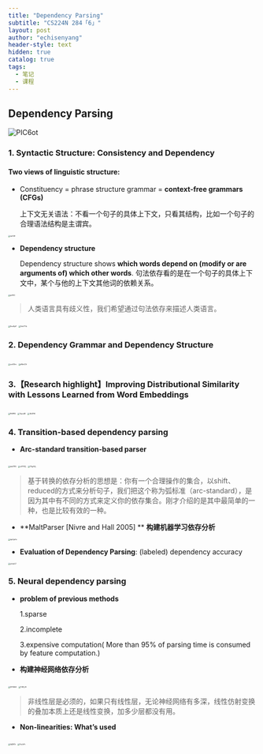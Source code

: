 ```yaml
---
title: "Dependency Parsing"
subtitle: "CS224N 284「6」"
layout: post
author: "echisenyang"
header-style: text
hidden: true
catalog: true
tags:
  - 笔记
  - 课程
---
```


## Dependency Parsing

![PIC6ot](https://gitee.com/echisenyang/GiteeForUpicUse/raw/master/uPic/PIC6ot.jpg)

### 1. Syntactic Structure: Consistency and Dependency

#### Two views of linguistic structure: 

- Constituency = phrase structure grammar = **context-free grammars (CFGs)**

  上下文无关语法：不看一个句子的具体上下文，只看其结构，比如一个句子的合理语法结构是主谓宾。

<img src="https://gitee.com/echisenyang/GiteeForUpicUse/raw/master/uPic/rarXiH.png" alt="rarXiH" style="zoom:25%;" />

- **Dependency structure**

  Dependency structure shows **which words depend on (modify or are arguments of) which other words**. 句法依存看的是在一个句子的具体上下文中，某个与他的上下文其他词的依赖关系。

<img src="https://gitee.com/echisenyang/GiteeForUpicUse/raw/master/uPic/prIlSC.png" alt="prIlSC" style="zoom:25%;" />

> 人类语言具有歧义性，我们希望通过句法依存来描述人类语言。

<img src="https://gitee.com/echisenyang/GiteeForUpicUse/raw/master/uPic/Eno8pP.png" alt="Eno8pP" style="zoom:25%;" />

<img src="https://gitee.com/echisenyang/GiteeForUpicUse/raw/master/uPic/Vnh7Yb.png" alt="Vnh7Yb" style="zoom:25%;" />

### 2. Dependency Grammar and Dependency Structure

<img src="https://gitee.com/echisenyang/GiteeForUpicUse/raw/master/uPic/uct0Em.png" alt="uct0Em" style="zoom:25%;" />

<img src="https://gitee.com/echisenyang/GiteeForUpicUse/raw/master/uPic/eNm23r.png" alt="eNm23r" style="zoom:25%;" />

### 3.【Research highlight】Improving Distributional Similarity with Lessons Learned from Word Embeddings

<img src="https://gitee.com/echisenyang/GiteeForUpicUse/raw/master/uPic/PtRP0l.png" alt="PtRP0l" style="zoom:25%;" />

<img src="https://gitee.com/echisenyang/GiteeForUpicUse/raw/master/uPic/Tqcx4K.jpg" alt="Tqcx4K" style="zoom:25%;" />

<img src="https://gitee.com/echisenyang/GiteeForUpicUse/raw/master/uPic/9kSFHl.png" alt="9kSFHl" style="zoom:25%;" />

### 4. Transition-based dependency parsing

- **Arc-standard transition-based parser**

<img src="https://gitee.com/echisenyang/GiteeForUpicUse/raw/master/uPic/dml7E5.png" alt="dml7E5" style="zoom:25%;" />

<img src="https://gitee.com/echisenyang/GiteeForUpicUse/raw/master/uPic/cVFSZj.png" alt="cVFSZj" style="zoom:25%;" />

<img src="https://gitee.com/echisenyang/GiteeForUpicUse/raw/master/uPic/7UgA2j.png" alt="7UgA2j" style="zoom:25%;" />

> 基于转换的依存分析的思想是：你有一个合理操作的集合，以shift、reduced的方式来分析句子，我们把这个称为弧标准（arc-standard），是因为其中有不同的方式来定义你的依存集合。刚才介绍的是其中最简单的一种，也是比较有效的一种。

- **MaltParser [Nivre and Hall 2005] ** **构建机器学习依存分析**

<img src="https://gitee.com/echisenyang/GiteeForUpicUse/raw/master/uPic/dpGpHv.jpg" alt="dpGpHv" style="zoom:25%;" />

- **Evaluation of Dependency Parsing**: (labeled) dependency accuracy

<img src="https://gitee.com/echisenyang/GiteeForUpicUse/raw/master/uPic/ynspLZ.png" alt="ynspLZ" style="zoom:25%;" />

### 5. Neural dependency parsing

- **problem of previous methods**

  1.sparse

  2.incomplete

  3.expensive computation( More than 95% of parsing time is consumed by feature computation.)

- **构建神经网络依存分析**

<img src="https://gitee.com/echisenyang/GiteeForUpicUse/raw/master/uPic/DFSDtK.png" alt="DFSDtK" style="zoom:25%;" />

<img src="https://gitee.com/echisenyang/GiteeForUpicUse/raw/master/uPic/T4Py10.jpg" alt="T4Py10" style="zoom:25%;" />

> 非线性层是必须的，如果只有线性层，无论神经网络有多深，线性仿射变换的叠加本质上还是线性变换，加多少层都没有用。

- **Non-linearities: What’s used**

<img src="https://gitee.com/echisenyang/GiteeForUpicUse/raw/master/uPic/IdjWOr.png" alt="IdjWOr" style="zoom:25%;" />

<img src="https://gitee.com/echisenyang/GiteeForUpicUse/raw/master/uPic/FaJzfh.png" alt="FaJzfh" style="zoom:25%;" />

